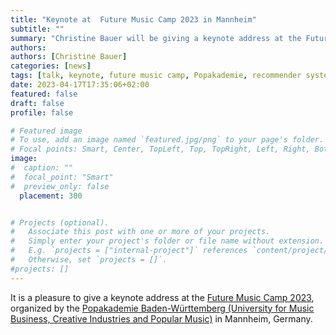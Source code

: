 ```yaml
---
title: "Keynote at  Future Music Camp 2023 in Mannheim"
subtitle: ""
summary: "Christine Bauer will be giving a keynote address at the Future Music Camp 2023 in Mannheim, Germany."
authors: 
authors: [Christine Bauer]
categories: [news]
tags: [talk, keynote, future music camp, Popakademie, recommender systems, music, ethics, fairness, artificial intelligence]
date: 2023-04-17T17:35:06+02:00
featured: false
draft: false
profile: false

# Featured image
# To use, add an image named `featured.jpg/png` to your page's folder.
# Focal points: Smart, Center, TopLeft, Top, TopRight, Left, Right, BottomLeft, Bottom, BottomRight.
image:
#  caption: ""
#  focal_point: "Smart"
#  preview_only: false
  placement: 300


# Projects (optional).
#   Associate this post with one or more of your projects.
#   Simply enter your project's folder or file name without extension.
#   E.g. `projects = ["internal-project"]` references `content/project/deep-learning/index.md`.
#   Otherwise, set `projects = []`.
#projects: []
---
```


It is a pleasure to give a keynote address at the [Future Music Camp 2023](https://www.futuremusiccamp.de), organized by the [Popakademie Baden-Württemberg (University for Music Business, Creative Industries and Popular Music)](https://www.popakademie.de/en/) in Mannheim, Germany.